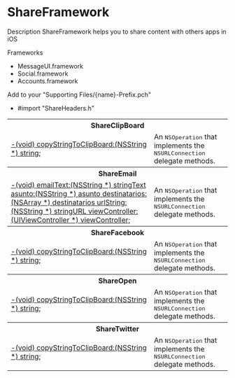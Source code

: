ShareFramework
==============

Description
ShareFramework helps you to share content with others apps in iOS

Frameworks
 - MessageUI.framework
 - Social.framework
 - Accounts.framework


Add to your "Supporting Files/{name}-Prefix.pch" 
 - #import "ShareHeaders.h"


<table>
	<tbody>
		<tr>
			<th colspan="2">ShareClipBoard</th>
		</tr>
		<tr>
			<td><a href="http://afnetworking.github.com/AFNetworking/Classes/AFURLConnectionOperation.html">-(void) copyStringToClipBoard:(NSString *) string;</a></td>
    			<td>An <tt>NSOperation</tt> that implements the <tt>NSURLConnection</tt> delegate methods.</td>
  		</tr>
		<tr>
			<th colspan="2">ShareEmail</th>
		</tr>
		<tr>
			<td><a href="http://afnetworking.github.com/AFNetworking/Classes/AFURLConnectionOperation.html">-(void) emailText:(NSString *) stringText  asunto:(NSString *) asunto  destinatarios:(NSArray *) destinatarios urlString:(NSString *) stringURL viewController:(UIViewController *) viewController;
</a></td>
    			<td>An <tt>NSOperation</tt> that implements the <tt>NSURLConnection</tt> delegate methods.</td>
  		</tr>
		<tr>
			<th colspan="2">ShareFacebook</th>
		</tr>
		<tr>
			<td><a href="http://afnetworking.github.com/AFNetworking/Classes/AFURLConnectionOperation.html">-(void) copyStringToClipBoard:(NSString *) string;</a></td>
    			<td>An <tt>NSOperation</tt> that implements the <tt>NSURLConnection</tt> delegate methods.</td>
  		</tr>
		<tr>
			<th colspan="2">ShareOpen</th>
		</tr>
		<tr>
			<td><a href="http://afnetworking.github.com/AFNetworking/Classes/AFURLConnectionOperation.html">-(void) copyStringToClipBoard:(NSString *) string;</a></td>
    			<td>An <tt>NSOperation</tt> that implements the <tt>NSURLConnection</tt> delegate methods.</td>
  		</tr>
		<tr>
			<th colspan="2">ShareTwitter</th>
		</tr>
		<tr>
			<td><a href="http://afnetworking.github.com/AFNetworking/Classes/AFURLConnectionOperation.html">-(void) copyStringToClipBoard:(NSString *) string;</a></td>
    			<td>An <tt>NSOperation</tt> that implements the <tt>NSURLConnection</tt> delegate methods.</td>
  		</tr>
	</tbody>
</table>
